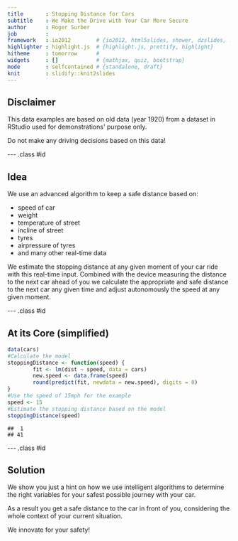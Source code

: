 ```yaml
---
title       : Stopping Distance for Cars
subtitle    : We Make the Drive with Your Car More Secure
author      : Roger Surber
job         : 
framework   : io2012        # {io2012, html5slides, shower, dzslides, ...}
highlighter : highlight.js  # {highlight.js, prettify, highlight}
hitheme     : tomorrow      # 
widgets     : []            # {mathjax, quiz, bootstrap}
mode        : selfcontained # {standalone, draft}
knit        : slidify::knit2slides
---
```


## Disclaimer

This data examples are based on old data (year 1920) from a dataset in RStudio used for 
demonstrations' purpose only.

Do not make any driving decisions based on this data!


--- .class #id 


## Idea

We use an advanced algorithm to keep a safe distance based on:
- speed of car
- weight
- temperature of street
- incline of street
- tyres
- airpressure of tyres
- and many other real-time data

We estimate the stopping distance at any given moment
of your car ride with this real-time input. 
Combined with the device measuring the distance to the next car ahead of you 
we calculate the appropriate and safe distance to the next car any given time 
and adjust autonomously the speed at any given moment.


--- .class #id 

## At its Core (simplified)


```r
data(cars)
#Calculate the model
stoppingDistance <- function(speed) {
        fit <- lm(dist ~ speed, data = cars)
        new.speed <- data.frame(speed)
        round(predict(fit, newdata = new.speed), digits = 0)
}
#Use the speed of 15mph for the example
speed <- 15
#Estimate the stopping distance based on the model
stoppingDistance(speed)
```

```
##  1 
## 41
```

--- .class #id 

## Solution

We show you just a hint on how we use intelligent algorithms to 
determine the right variables for your safest possible journey with your car. 

As a result you get a safe distance to the car in front of you, considering the 
whole context of your current situation.

We innovate for your safety!
